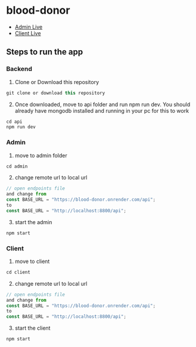 # blood-donor

- [Admin Live](https://blood-donor-admin.netlify.app)
- [Client Live](https://blood-donorr.netlify.app/)

## Steps to run the app


### Backend
1. Clone or Download this repository
```js
git clone or download this repository
```

2. Once downloaded, move to api folder and run npm run dev. You should already have mongodb installed and running in your pc for this to work
```js
cd api
npm run dev
```


### Admin
1. move to admin folder 
```js
cd admin
```

2. change remote url to local url
```js
// open endpoints file
and change from
const BASE_URL = "https://blood-donor.onrender.com/api";
to
const BASE_URL = "http://localhost:8800/api";
```

3. start the admin
```js
npm start
```

### Client
1. move to client
```js
cd client
```

2. change remote url to local url
```js
// open endpoints file
and change from
const BASE_URL = "https://blood-donor.onrender.com/api";
to
const BASE_URL = "http://localhost:8800/api";
```

3. start the client
```js
npm start
